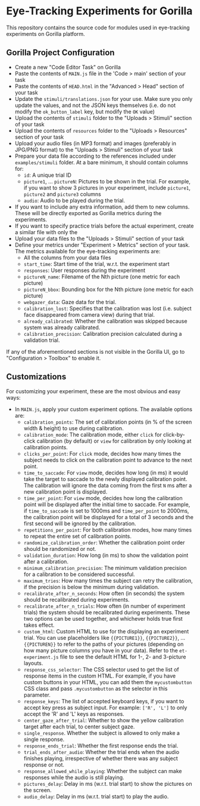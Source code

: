 # Eye-Tracking Experiments for Gorilla
This repository contains the source code for modules used in eye-tracking experiments on Gorilla platform.

## Gorilla Project Configuration
- Create a new "Code Editor Task" on Gorilla
- Paste the contents of `MAIN.js` file in the 'Code > main' section of your task
- Paste the contents of `HEAD.html` in the "Advanced > Head" section of your task
- Update the `stimuli/translations.json` for your use. Make sure you only update the values, and not the JSON keys themselves (i.e. do not modify the `ok_button_label` key, but modify the `OK` value)
- Upload the contents of `stimuli` folder to the "Uploads > Stimuli" section of your task
- Upload the contents of `resources` folder to the "Uploads > Resources" section of your task
- Upload your audio files (in MP3 format) and images (preferably in JPG/PNG format) to the "Uploads > Stimuli" section of your task
- Prepare your data file according to the references included under `examples/stimuli` folder. At a bare minimum, it should contain columns for:
    - `id`: A unique trial ID
    - `picture1`, ... `pictureN`: Pictures to be shown in the trial. For example, if you want to show 3 pictures in your experiment, include `picture1`, `picture2` and `picture3`     columns
    - `audio`: Audio to be played during the trial.
- If you want to include any extra information, add them to new columns. These will be directly exported as Gorilla metrics during the experiments.
- If you want to specify practice trials before the actual experiment, create a similar file with only the 
- Upload your data files to the "Uploads > Stimuli" section of your task
- Define your metrics under "Experiment > Metrics" section of your task. The metrics available for the eye-tracking experiments are:
    - All the columns from your data files
    - `start_time`: Start time of the trial, w.r.t. the experiment start
    - `responses`: User responses during the experiment
    - `pictureN_name`: Filename of the Nth picture (one metric for each picture)
    - `pictureN_bbox`: Bounding box for the Nth picture (one metric for each picture)
    - `webgazer_data`: Gaze data for the trial.
    - `calibration_lost`: Specifies that the calibration was lost (i.e. subject face disappeared from camera view) during that trial.
    - `already_calibrated`: Whether the calibration was skipped because system was already calibrated.
    - `calibration_precision`: Calibration precision calculated during a validation trial.
    
   
If any of the aforementioned sections is not visible in the Gorilla UI, go to "Configuration > Toolbox" to enable it.

## Customizations
For customizing your experiment, these are the most obvious and easy ways:
- In `MAIN.js`, apply your custom experiment options. The available options are:
    - `calibration_points`: The set of calibration points (in % of the screen width & height) to use during calibration.
    - `calibration_mode`: The calibration mode, either `click` for click-by-click calibration (by default) or `view` for calibration by only looking at calibration points.
    - `clicks_per_point`: For `click` mode, decides how many times the subject needs to click on the calibration point to advance to the next point.
    - `time_to_saccade`: For `view` mode, decides how long (in ms) it would take the target to saccade to the newly displayed calibration point. The calibration will ignore the data coming from the first `N` ms after a new calibration point is displayed.
    - `time_per_point`: For `view` mode, decides how long the calibration point will be displayed after the initial time to saccade. For example, if `time_to_saccade` is set to 1000ms and `time_per_point` to 2000ms, the calibration point will be displayed for a total of 3 seconds and the first second will be ignored by the calibration.
    - `repetitions_per_point`: For both calibration modes, how many times to repeat the entire set of calibration points.
    - `randomize_calibration_order`: Whether the calibration point order should be randomized or not.
    - `validation_duration`: How long (in ms) to show the validation point after a calibration.
    - `minimum_calibration_precision`: The minimum validation precision for a calibration to be considered successful.
    - `maximum_tries`: How many times the subject can retry the calibration, if the precision is below the minimum during validation.
    - `recalibrate_after_n_seconds`: How often (in seconds) the system should be recalibrated during experiments.
    - `recalibrate_after_n_trials`: How often (in number of experiment trials) the system should be recalibrated during experiments. These two options can be used together, and whichever holds true first takes effect.
    - `custom_html`: Custom HTML to use for the displaying an experiment trial. You can use placeholders like `{{PICTURE1}}`, `{{PICTURE2}}`, ... `{{PICTUREN}}` to refer to the paths of your pictures (depending on how many picture columns you have in your data). Refer to the `et-experiment.js` file to see the default HTML for 1-, 2- and 3-picture layouts.
    - `response_css_selector`: The CSS selector used to get the list of response items in the custom HTML. For example, if you have custom buttons in your HTML, you can add them the `mycustombutton` CSS class and pass `.mycustombutton` as the selector in this parameter.
    - `response_keys`: The list of accepted keyboard keys, if you want to accept key press as subject input. For example: `['R', 'L']` to only accept the 'R' and 'L' keys as responses.
    - `center_gaze_after_trial`: Whether to show the yellow calibration target after each trial, to center subject gaze.
    - `single_response`. Whether the subject is allowed to only make a single response.
    - `response_ends_trial`: Whether the first response ends the trial.
    - `trial_ends_after_audio`: Whether the trial ends when the audio finishes playing, irrespective of whether there was any subject response or not.
    - `response_allowed_while_playing`: Whether the subject can make responses while the audio is still playing.
    - `pictures_delay`: Delay in ms (w.r.t. trial start) to show the pictures on the screen.
    - `audio_delay`: Delay in ms (w.r.t. trial start) to play the audio.
    